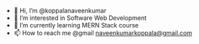 - 👋 Hi, I’m @koppalanaveenkumar
- 👀 I’m interested in Software Web Development
- 🌱 I’m currently learning MERN Stack course
- 📫 How to reach me @gmail naveenkumarkoppala@gmail.com 

<!---
koppalanaveenkumar/koppalanaveenkumar is a ✨ special ✨ repository because its `README.md` (this file) appears on your GitHub profile.
You can click the Preview link to take a look at your changes.
--->

